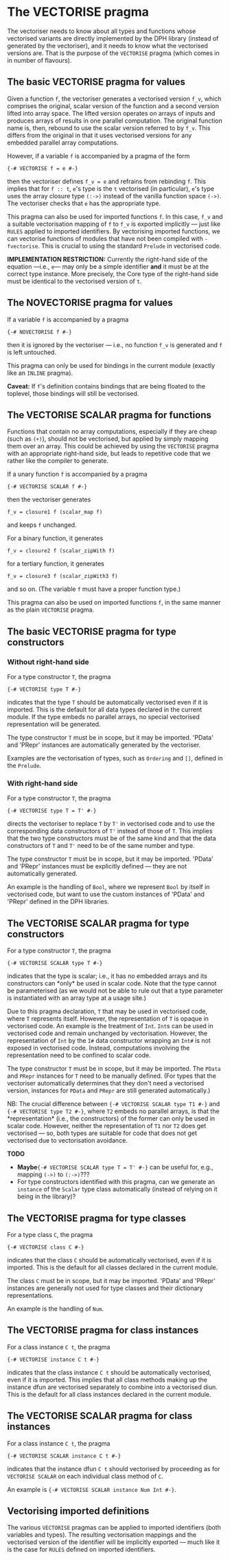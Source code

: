 # The VECTORISE pragma


The vectoriser needs to know about all types and functions whose vectorised variants are directly implemented by the DPH library (instead of generated by the vectoriser), and it needs to know what the vectorised versions are.  That is the purpose of the `VECTORISE` pragma (which comes in in number of flavours).

## The basic VECTORISE pragma for values


Given a function `f`, the vectoriser generates a vectorised version `f_v`, which comprises the original, scalar version of the function and a second version lifted into array space.  The lifted version operates on arrays of inputs and produces arrays of results in one parallel computation.  The original function name is, then, rebound to use the scalar version referred to by `f_v`.  This differs from the original in that it uses vectorised versions for any embedded parallel array computations.


However, if a variable `f` is accompanied by a pragma of the form

```wiki
{-# VECTORISE f = e #-}
```


then the vectoriser defines `f_v = e` and refrains from rebinding `f`.  This implies that for `f :: t`, `e`'s type is the `t` vectorised (in particular), `e`'s type uses the array closure type `(:->)` instead of the vanilla function space `(->)`.  The vectoriser checks that `e` has the appropriate type.


This pragma can also be used for imported functions `f`.  In this case, `f_v` and a suitable vectorisation mapping of `f` to `f_v` is exported implicitly — just like `RULES` applied to imported identifiers.  By vectorising imported functions, we can vectorise functions of modules that have not been compiled with `-fvectorise`.  This is crucial to using the standard `Prelude` in vectorised code.

**IMPLEMENTATION RESTRICTION:** Currently the right-hand side of the equation —i.e., `e`— may only be a simple identifier **and** it must be at the correct type instance.  More precisely, the Core type of the right-hand side must be identical to the vectorised version of `t`.

## The NOVECTORISE pragma for values


If a variable `f` is accompanied by a pragma

```wiki
{-# NOVECTORISE f #-}
```


then it is ignored by the vectoriser — i.e., no function `f_v` is generated and `f` is left untouched.


This pragma can only be used for bindings in the current module (exactly like an `INLINE` pragma).

**Caveat:** If `f`'s definition contains bindings that are being floated to the toplevel, those bindings will still be vectorised.

## The VECTORISE SCALAR pragma for functions


Functions that contain no array computations, especially if they are cheap (such as `(+)`), should not be vectorised, but applied by simply mapping them over an array.  This could be achieved by using the `VECTORISE` pragma with an appropriate right-hand side, but leads to repetitive code that we rather like the compiler to generate.


If a unary function `f` is accompanied by a pragma

```wiki
{-# VECTORISE SCALAR f #-}
```


then the vectoriser generates 

```wiki
f_v = closure1 f (scalar_map f)
```


and keeps `f` unchanged.


For a binary function, it generates

```wiki
f_v = closure2 f (scalar_zipWith f)
```


for a tertiary function, it generates

```wiki
f_v = closure3 f (scalar_zipWith3 f)
```


and so on.  (The variable `f` must have a proper function type.)


This pragma can also be used on imported functions `f`, in the same manner as the plain `VECTORISE` pragma.

## The basic VECTORISE pragma for type constructors

### Without right-hand side


For a type constructor `T`, the pragma

```wiki
{-# VECTORISE type T #-}
```


indicates that the type `T` should be automatically vectorised even if it is imported.  This is the default for all data types declared in the current module. If the type embeds no parallel arrays, no special vectorised representation will be generated. 


The type constructor `T` must be in scope, but it may be imported.  'PData' and 'PRepr' instances are automatically generated by the vectoriser.


Examples are the vectorisation of types, such as `Ordering` and `[]`, defined in the `Prelude`.

### With right-hand side


For a type constructor `T`, the pragma

```wiki
{-# VECTORISE type T = T' #-}
```


directs the vectoriser to replace `T` by `T'` in vectorised code and to use the corresponding data constructors of `T'` instead of those of `T`.  This implies that the two type constructors must be of the same kind and that the data constructors of `T` and `T'` need to be of the same number and type. 


The type constructor `T` must be in scope, but it may be imported.  'PData' and 'PRepr' instances must be explicitly defined — they are not automatically generated.


An example is the handling of `Bool`, where we represent `Bool` by itself in vectorised code, but want to use the custom instances of 'PData' and 'PRepr' defined in the DPH libraries.

## The VECTORISE SCALAR pragma for type constructors


For a type constructor `T`, the pragma

```wiki
{-# VECTORISE SCALAR type T #-}
```


indicates that the type is scalar; i.e., it has no embedded arrays and its constructors can \*only\* be used in scalar code.  Note that the type cannot be parameterised (as we would not be able to rule out that a type parameter is instantiated with an array type at a usage site.)


Due to this pragma declaration, `T` that may be used in vectorised code, where `T` represents itself.  However, the representation of `T` is opaque in vectorised code. An example is the treatment of `Int`.  `Int`s can be used in vectorised code and remain unchanged by vectorisation.  However, the representation of `Int` by the `I#` data constructor wrapping an `Int#` is not exposed in vectorised code.  Instead, computations involving the representation need to be confined to scalar code.


The type constructor `T` must be in scope, but it may be imported.  The `PData` and `PRepr` instances for `T` need to be manually defined.  (For types that the vectoriser automatically determines that they don't need a vectorised version, instances for `PData` and `PRepr` are still generated automatically.)


NB: The crucial difference between `{-# VECTORISE SCALAR type T1 #-}` and `{-# VECTORISE type T2 #-}`, where `T2` embeds no parallel arrays, is that the \*representation\* (i.e., the constructors) of the former can only be used in scalar code. However, neither the representation of `T1` nor `T2` does get vectorised — so, both types are suitable for code that does not get vectorised due to vectorisation avoidance.

**TODO**

- **Maybe**`{-# VECTORISE SCALAR type T = T' #-}` can be useful for, e.g., mapping `(->)` to `(:->)`???
- For type constructors identified with this pragma, can we generate an `instance` of the `Scalar` type class automatically (instead of relying on it being in the library)?

## The VECTORISE pragma for type classes


For a type class `C`, the pragma

```wiki
{-# VECTORISE class C #-}
```


indicates that the class `C` should be automatically vectorised, even if it is imported.  This is the default for all classes declared in the current module.


The class `C` must be in scope, but it may be imported.  'PData' and 'PRepr' instances are generally not used for type classes and their dictionary representations.


An example is the handling of `Num`.

## The VECTORISE pragma for class instances


For a class instance `C t`, the pragma

```wiki
{-# VECTORISE instance C t #-}
```


indicates that the class instance `C t` should be automatically vectorised, even if it is imported.  This implies that all class methods making up the instance dfun are vectorised separately to combine into a vectorised diun.  This is the default for all class instances declared in the current module.

## The VECTORISE SCALAR pragma for class instances


For a class instance `C t`, the pragma

```wiki
{-# VECTORISE SCALAR instance C t #-}
```


indicates that the instance dfun `C t` should vectorised by proceeding as for `VECTORISE SCALAR` on each individual class method of `C`.


An example is `{-# VECTORISE SCALAR instance Num Int #-}`.

## Vectorising imported definitions


The various `VECTORISE` pragmas can be applied to imported identifiers (both variables and types).  The resulting vectorisation mappings and the vectorised version of the identifier will be implicitly exported — much like it is the case for `RULES` defined on imported identifiers.
